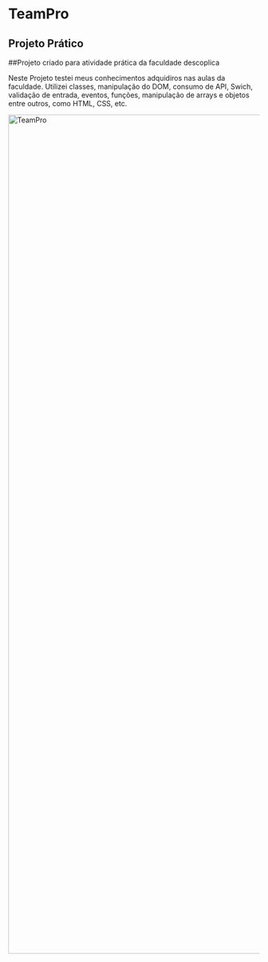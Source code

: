 # TeamPro
## Projeto Prático
##Projeto criado para atividade prática da faculdade descoplica

Neste Projeto testei meus conhecimentos adquidiros nas aulas da faculdade.
Utilizei classes, manipulação do DOM, consumo de API, Swich, validação de entrada, eventos,
funções, manipulação de arrays e objetos entre outros, como HTML, CSS, etc.

<img width="1680" alt="TeamPro" src="https://github.com/WillMUNHOZ/TeamPro/assets/124317496/fb876839-8d58-4a8a-bd84-076ab68444db">

